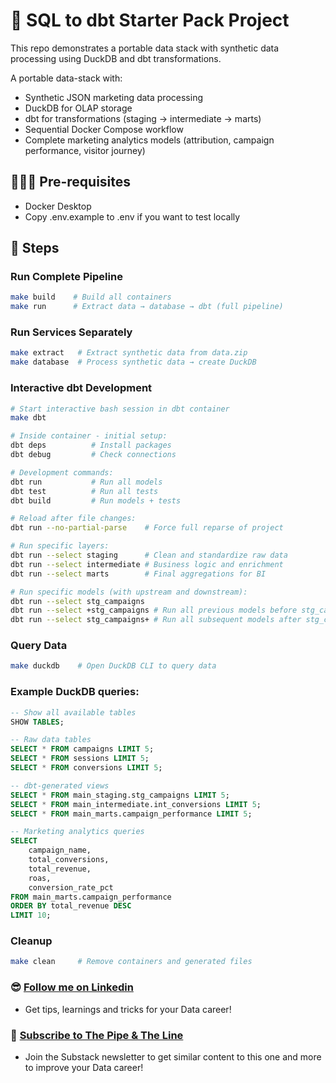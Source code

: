 # 🚀 SQL to dbt Starter Pack Project

This repo demonstrates a portable data stack with synthetic data processing using DuckDB and dbt transformations.

A portable data-stack with:
- Synthetic JSON marketing data processing
- DuckDB for OLAP storage  
- dbt for transformations (staging → intermediate → marts)
- Sequential Docker Compose workflow
- Complete marketing analytics models (attribution, campaign performance, visitor journey)

## 🙋🏻‍♂️ Pre-requisites
- Docker Desktop
- Copy .env.example to .env if you want to test locally

## 📝 Steps

### Run Complete Pipeline
```sh
make build    # Build all containers
make run      # Extract data → database → dbt (full pipeline)
```

### Run Services Separately
```sh
make extract   # Extract synthetic data from data.zip
make database  # Process synthetic data → create DuckDB
```

### Interactive dbt Development
```sh
# Start interactive bash session in dbt container
make dbt

# Inside container - initial setup:
dbt deps          # Install packages
dbt debug         # Check connections

# Development commands:
dbt run           # Run all models
dbt test          # Run all tests
dbt build         # Run models + tests

# Reload after file changes:
dbt run --no-partial-parse    # Force full reparse of project

# Run specific layers:
dbt run --select staging      # Clean and standardize raw data
dbt run --select intermediate # Business logic and enrichment
dbt run --select marts        # Final aggregations for BI

# Run specific models (with upstream and downstream):
dbt run --select stg_campaigns
dbt run --select +stg_campaigns # Run all previous models before stg_campaigns
dbt run --select stg_campaigns+ # Run all subsequent models after stg_campaigns

```

### Query Data
```sh
make duckdb    # Open DuckDB CLI to query data
```

### Example DuckDB queries:
```sql
-- Show all available tables
SHOW TABLES; 

-- Raw data tables
SELECT * FROM campaigns LIMIT 5;
SELECT * FROM sessions LIMIT 5;
SELECT * FROM conversions LIMIT 5;

-- dbt-generated views
SELECT * FROM main_staging.stg_campaigns LIMIT 5;
SELECT * FROM main_intermediate.int_conversions LIMIT 5;
SELECT * FROM main_marts.campaign_performance LIMIT 5;

-- Marketing analytics queries
SELECT 
    campaign_name,
    total_conversions,
    total_revenue,
    roas,
    conversion_rate_pct
FROM main_marts.campaign_performance 
ORDER BY total_revenue DESC 
LIMIT 10;
```

### Cleanup
```sh
make clean     # Remove containers and generated files
```

### 😎 [Follow me on Linkedin](https://www.linkedin.com/in/alejandro-aboy/)
- Get tips, learnings and tricks for your Data career!

### 📩 [Subscribe to The Pipe & The Line](https://thepipeandtheline.substack.com/?utm_source=github&utm_medium=referral)
- Join the Substack newsletter to get similar content to this one and more to improve your Data career!

